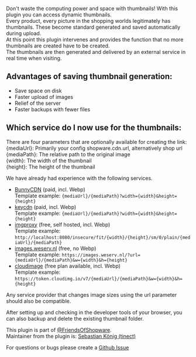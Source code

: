 Don't waste the computing power and space with thumbnails! With this plugin you can access dynamic thumbnails.  
Every product, every picture in the shopping worlds legitimately has thumbnails. These become standard
generated and saved automatically during upload.  
At this point this plugin intervenes and provides the function that no more thumbnails are created have to be created.  
The thumbnails are then generated and delivered by an external service in real time when visiting.

## Advantages of saving thumbnail generation:
- Save space on disk
- Faster upload of images
- Relief of the server
- Faster backups with fewer files

## Which service do I now use for the thumbnails:
There are four parameters that are optionally available for creating the link:  
{mediaUrl}: Primarily your config shopware.cdn.url, alternatively shop url  
{mediaPath}: The relative path to the original image  
{width}: The width of the thumbnail  
{height}: The height of the thumbnail  

We have already had experience with the following services.
- [BunnyCDN](https://bunnycdn.com) (paid, incl. Webp)  
  Template example: `{mediaUrl}/{mediaPath}?width={width}&height={height}`
- [keycdn](https://www.keycdn.com/support/image-processing) (paid, incl. Webp)  
  Template example: `{mediaUrl}/{mediaPath}?width={width}&height={height}`
- [imgproxy](https://imgproxy.net/) (free, self hosted, incl. Webp)  
  Template example: `http://localhost:8080/insecure/fit/{width}/{height}/sm/0/plain/{mediaUrl}/{mediaPath}`
- [images.weserv.nl](https://images.weserv.nl/) (free, no Webp)  
  Template example: `https://images.weserv.nl/?url={mediaUrl}/{mediaPath}&w={width}&h={height}`
- [cloudimage](https://www.cloudimage.io/en/home) (free plan available, incl. Webp)  
  Template example: `https://token.cloudimg.io/v7/{mediaUrl}/{mediaPath}&w={width}&h={height}`

Any service provider that changes image sizes using the url parameter should also be compatible.

After setting up and checking in the developer tools of your browser, you can also backup and delete the existing thumbnail folder.

This plugin is part of [@FriendsOfShopware](https://store.shopware.com/en/friends-of-shopware.html).  
Maintainer from the plugin is: [Sebastian König (tinect)](https://github.com/tinect)

For questions or bugs please create a [Github Issue](https://github.com/FriendsOfShopware/FroshPlatformThumbnailProcessor/issues/new)
